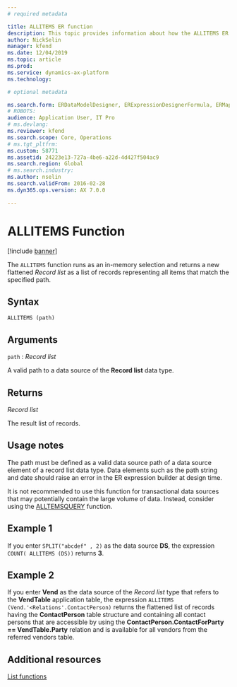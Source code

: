 ```yaml
---
# required metadata

title: ALLITEMS ER function
description: This topic provides information about how the ALLITEMS ER function is used.
author: NickSelin
manager: kfend
ms.date: 12/04/2019
ms.topic: article
ms.prod: 
ms.service: dynamics-ax-platform
ms.technology: 

# optional metadata

ms.search.form: ERDataModelDesigner, ERExpressionDesignerFormula, ERMappedFormatDesigner, ERModelMappingDesigner
# ROBOTS: 
audience: Application User, IT Pro
# ms.devlang: 
ms.reviewer: kfend
ms.search.scope: Core, Operations
# ms.tgt_pltfrm: 
ms.custom: 58771
ms.assetid: 24223e13-727a-4be6-a22d-4d427f504ac9
ms.search.region: Global
# ms.search.industry: 
ms.author: nselin
ms.search.validFrom: 2016-02-28
ms.dyn365.ops.version: AX 7.0.0

---
```


# <a name="ALLITEMS">ALLITEMS Function</a>

[!include [banner](../includes/banner.md)]

The `ALLITEMS` function runs as an in-memory selection and returns a new flattened *Record list* as a list of records representing all items that match the specified path.

## Syntax

```
ALLITEMS (path)
```

## Arguments

`path` : *Record list*

A valid path to a data source of the **Record list** data type.

## Returns

*Record list*

The result list of records.

## Usage notes

The path must be defined as a valid data source path of a data source element of a record list data type. Data elements such as the path string and date should raise an error in the ER expression builder at design time.

It is not recommended to use this function for transactional data sources that may potentially contain the large volume of data. Instead, consider using the [ALLTEMSQUERY](er-functions-list-allitemsquery.md) function.

## Example 1

If you enter `SPLIT("abcdef" , 2)` as the data source **DS**, the expression `COUNT( ALLITEMS (DS))` returns **3**.

## Example 2

If you enter **Vend** as the data source of the *Record list* type that refers to the **VendTable** application table, the expression `ALLITEMS (Vend.'<Relations'.ContactPerson)` returns the flattened list of records having the **ContactPerson** table structure and containing all contact persons that are accessible by using the **ContactPerson.ContactForParty == VendTable.Party** relation and is available for all vendors from the referred vendors table.

## Additional resources

[List functions](er-functions-category-list.md)
